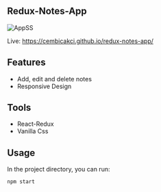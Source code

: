 ## Redux-Notes-App

![AppSS](/redux-notes-app/public/ss.png)

Live: https://cembicakci.github.io/redux-notes-app/


## Features
* Add, edit and delete notes
* Responsive Design

## Tools
* React-Redux
* Vanilla Css


## Usage

In the project directory, you can run:
```
npm start
```

